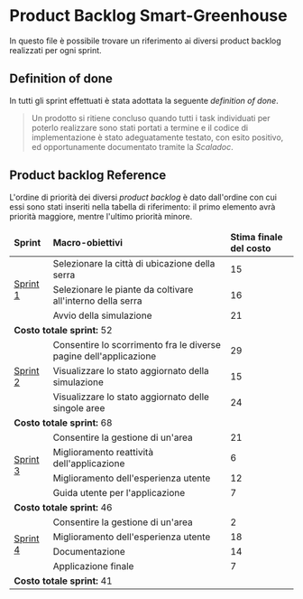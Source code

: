 # Product Backlog Smart-Greenhouse
In questo file è possibile trovare un riferimento ai diversi product backlog realizzati per ogni sprint.

## Definition of done

In tutti gli sprint effettuati è stata adottata la seguente _definition of done_. 

> Un prodotto si ritiene concluso quando tutti i task individuati per poterlo realizzare sono stati portati a termine e il codice di implementazione è stato adeguatamente testato, con esito positivo, ed opportunamente documentato tramite la _Scaladoc_.

## Product backlog Reference

L'ordine di priorità dei diversi _product backlog_ è dato dall'ordine con cui essi sono stati inseriti nella tabella di riferimento: il primo elemento avrà priorità maggiore, mentre l'ultimo priorità minore.

<table>
  <thead>
    <td><b>Sprint</b></td>
    <td><b>Macro-obiettivi</b></td>
    <td><b>Stima finale del costo</b></td>
  </thead>
  <tr>
    <td rowspan="3"><a href="product_backlog_20220725.md">Sprint 1</a></td>
    <td>Selezionare la città di ubicazione della serra</td>
    <td>15</td>
  </tr>
  <tr>
    <td>Selezionare le piante da coltivare all'interno della serra</td>
    <td>16</td>
  </tr>
  <tr>
    <td>Avvio della simulazione</td>
    <td>21</td>
  </tr>
  <tr>
    <td colspan="3"><b>Costo totale sprint:</b> 52</td>
  </tr>
  <td rowspan="3"><a href="product_backlog_20220802.md">Sprint 2</a></td>
    <td>Consentire lo scorrimento fra le diverse pagine dell'applicazione</td>
    <td>29</td>
  </tr>
  <tr>
    <td>Visualizzare lo stato aggiornato della simulazione</td>
    <td>15</td>
  </tr>
  <tr>
    <td>Visualizzare lo stato aggiornato delle singole aree</td>
    <td>24</td>
  </tr>
  <tr>
    <td colspan="3"><b>Costo totale sprint:</b> 68</td>
  </tr>
  <td rowspan="4"><a href="product_backlog_20220810.md">Sprint 3</a></td>
    <td>Consentire la gestione di un'area</td>
    <td>21</td>
  </tr>
  <tr>
    <td>Miglioramento reattività dell'applicazione</td>
    <td>6</td>
  </tr>
  <tr>
    <td>Miglioramento dell'esperienza utente</td>
    <td>12</td>
  </tr>
  <tr>
    <td>Guida utente per l'applicazione</td>
    <td>7</td>
  </tr>
  <tr>
    <td colspan="3"><b>Costo totale sprint:</b> 46</td>
  </tr>
  </tr>
  <td rowspan="4"><a href="product_backlog_20220821.md">Sprint 4</a></td>
    <td>Consentire la gestione di un'area</td>
    <td>2</td>
  </tr>
  <tr>
    <td>Miglioramento dell'esperienza utente</td>
    <td>18</td>
  </tr>
  <tr>
    <td>Documentazione</td>
    <td>14</td>
  </tr>
   <tr>
    <td>Applicazione finale</td>
    <td>7</td>
  </tr>
  <tr>
    <td colspan="3"><b>Costo totale sprint:</b> 41</td>
  </tr>
</table>